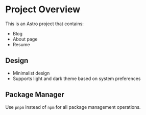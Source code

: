 # Project Overview

This is an Astro project that contains:

- Blog
- About page
- Resume

## Design

- Minimalist design
- Supports light and dark theme based on system preferences

## Package Manager

Use `pnpm` instead of `npm` for all package management operations.
